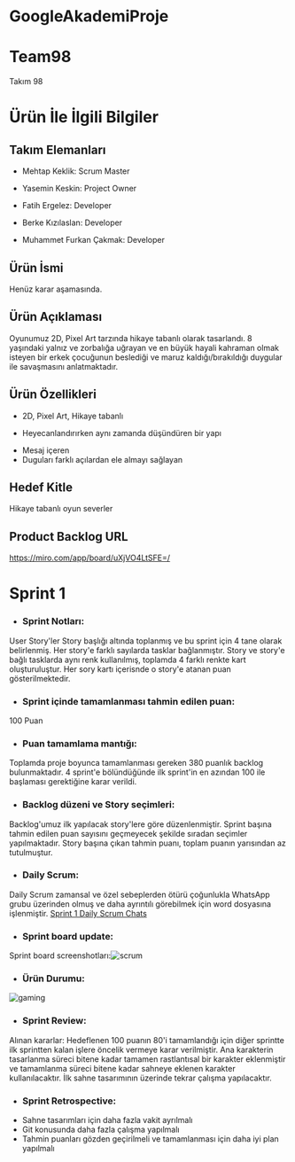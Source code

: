 # GoogleAkademiProje
# Team98
Takım 98
# Ürün İle İlgili Bilgiler
## Takım Elemanları

 
* Mehtap Keklik: Scrum Master
- Yasemin Keskin: Project Owner
+ Fatih Ergelez: Developer
* Berke Kızılaslan: Developer
- Muhammet Furkan Çakmak: Developer
## Ürün İsmi
Henüz karar aşamasında.
## Ürün Açıklaması
Oyunumuz 2D, Pixel Art tarzında hikaye tabanlı olarak tasarlandı. 8 yaşındaki yalnız ve zorbalığa uğrayan ve en büyük hayali kahraman olmak isteyen bir erkek çocuğunun beslediği ve maruz kaldığı/bırakıldığı duygular ile savaşmasını anlatmaktadır. 
## Ürün Özellikleri
* 2D, Pixel Art, Hikaye tabanlı
- Heyecanlandırırken aynı zamanda düşündüren bir yapı
+ Mesaj içeren
+ Duguları farklı açılardan ele almayı sağlayan
## Hedef Kitle
Hikaye tabanlı oyun severler
## Product Backlog URL
https://miro.com/app/board/uXjVO4LtSFE=/
# Sprint 1
* ### Sprint Notları: 
User Story'ler Story başlığı altında toplanmış ve bu sprint için 4 tane olarak belirlenmiş. Her story'e farklı sayılarda tasklar bağlanmıştır. Story ve story'e bağlı tasklarda aynı renk kullanılmış, toplamda 4 farklı renkte kart oluşturuluştur. Her sory kartı içerisnde o story'e atanan puan gösterilmektedir.
* ### Sprint içinde tamamlanması tahmin edilen puan: 
100 Puan
* ### Puan tamamlama mantığı: 
Toplamda proje boyunca tamamlanması gereken 380 puanlık backlog bulunmaktadır. 4 sprint'e bölündüğünde ilk sprint'in en azından 100 ile başlaması gerektiğine karar verildi.
* ### Backlog düzeni ve Story seçimleri:
Backlog'umuz ilk yapılacak story'lere göre düzenlenmiştir. Sprint başına tahmin edilen puan sayısını geçmeyecek şekilde sıradan seçimler yapılmaktadır. Story başına çıkan tahmin puanı, toplam puanın yarısından az tutulmuştur.
* ### Daily Scrum: 
Daily Scrum zamansal ve özel sebeplerden ötürü çoğunlukla WhatsApp grubu üzerinden olmuş ve daha ayrıntılı görebilmek için word dosyasına işlenmiştir. [Sprint 1 Daily Scrum Chats](https://docs.google.com/document/d/1odjZ4dcRaoeTCmS3Tk_kDCtjD3aJ7dJpsaZ8L1x74KY/edit)
* ### Sprint board update:
Sprint board screenshotları:![scrum](https://user-images.githubusercontent.com/101967210/167492746-b528e900-4478-4990-8b78-ca5afc8241b7.JPG)
* ### Ürün Durumu:
![gaming](https://user-images.githubusercontent.com/101967210/167493127-8dc43536-9625-4284-a012-1bae2f93aa77.JPG)
* ### Sprint Review:
Alınan kararlar: Hedeflenen 100 puanın 80'i tamamlandığı için diğer sprintte ilk sprintten kalan işlere öncelik vermeye karar verilmiştir. Ana karakterin tasarlanma süreci bitene kadar tamamen rastlantısal bir karakter eklenmiştir ve tamamlanma süreci bitene kadar sahneye eklenen karakter kullanılacaktır. İlk sahne tasarımının üzerinde tekrar çalışma yapılacaktır. 
* ### Sprint Retrospective:
* Sahne tasarımları için daha fazla vakit ayrılmalı
* Git konusunda daha fazla çalışma yapılmalı 
* Tahmin puanları gözden geçirilmeli ve tamamlanması için daha iyi plan yapılmalı

